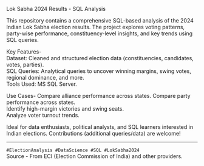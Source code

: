 Lok Sabha 2024 Results - SQL Analysis

This repository contains a comprehensive SQL-based analysis of the 2024 Indian Lok Sabha election results. The project explores voting patterns, party-wise performance, constituency-level insights, and key trends using SQL queries.  

Key Features-  
  Dataset: Cleaned and structured election data (constituencies, candidates, votes, parties).  
  SQL Queries: Analytical queries to uncover winning margins, swing votes, regional dominance, and more.  
  Tools Used: MS SQL Server.  

Use Cases- 
  Compare alliance performance across states.
  Compare party performance across states.  
  Identify high-margin victories and swing seats.  
  Analyze voter turnout trends.  

Ideal for data enthusiasts, political analysts, and SQL learners interested in Indian elections. Contributions (additional queries/data) are welcome!  

---  

 
  `#ElectionAnalysis #DataScience #SQL #LokSabha2024`  
  Source - From ECI (Election Commission of India) and other providers.  
